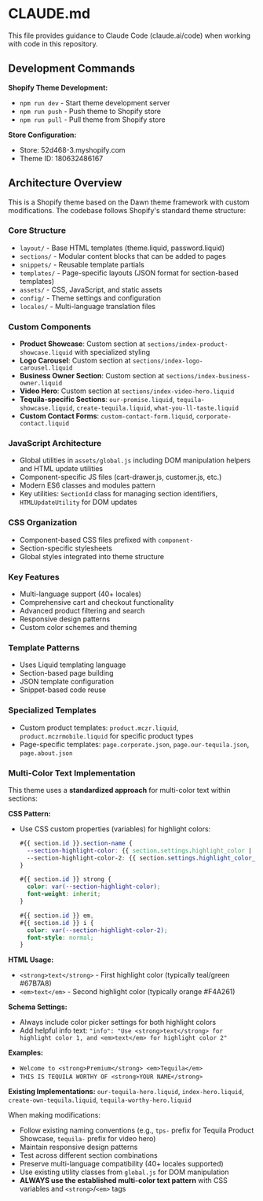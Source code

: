# CLAUDE.md

This file provides guidance to Claude Code (claude.ai/code) when working with code in this repository.

## Development Commands

**Shopify Theme Development:**
- `npm run dev` - Start theme development server
- `npm run push` - Push theme to Shopify store  
- `npm run pull` - Pull theme from Shopify store

**Store Configuration:**
- Store: 52d468-3.myshopify.com
- Theme ID: 180632486167

## Architecture Overview

This is a Shopify theme based on the Dawn theme framework with custom modifications. The codebase follows Shopify's standard theme structure:

### Core Structure
- `layout/` - Base HTML templates (theme.liquid, password.liquid)
- `sections/` - Modular content blocks that can be added to pages
- `snippets/` - Reusable template partials
- `templates/` - Page-specific layouts (JSON format for section-based templates)
- `assets/` - CSS, JavaScript, and static assets
- `config/` - Theme settings and configuration
- `locales/` - Multi-language translation files

### Custom Components
- **Product Showcase**: Custom section at `sections/index-product-showcase.liquid` with specialized styling
- **Logo Carousel**: Custom section at `sections/index-logo-carousel.liquid`
- **Business Owner Section**: Custom section at `sections/index-business-owner.liquid`
- **Video Hero**: Custom section at `sections/index-video-hero.liquid`
- **Tequila-specific Sections**: `our-promise.liquid`, `tequila-showcase.liquid`, `create-tequila.liquid`, `what-you-ll-taste.liquid`
- **Custom Contact Forms**: `custom-contact-form.liquid`, `corporate-contact.liquid`

### JavaScript Architecture
- Global utilities in `assets/global.js` including DOM manipulation helpers and HTML update utilities
- Component-specific JS files (cart-drawer.js, customer.js, etc.)
- Modern ES6 classes and modules pattern
- Key utilities: `SectionId` class for managing section identifiers, `HTMLUpdateUtility` for DOM updates

### CSS Organization
- Component-based CSS files prefixed with `component-`
- Section-specific stylesheets
- Global styles integrated into theme structure

### Key Features
- Multi-language support (40+ locales)
- Comprehensive cart and checkout functionality
- Advanced product filtering and search
- Responsive design patterns
- Custom color schemes and theming

### Template Patterns
- Uses Liquid templating language
- Section-based page building
- JSON template configuration
- Snippet-based code reuse

### Specialized Templates
- Custom product templates: `product.mczr.liquid`, `product.mczrmobile.liquid` for specific product types
- Page-specific templates: `page.corporate.json`, `page.our-tequila.json`, `page.about.json`

### Multi-Color Text Implementation

This theme uses a **standardized approach** for multi-color text within sections:

**CSS Pattern:**
- Use CSS custom properties (variables) for highlight colors:
  ```css
  #{{ section.id }}.section-name {
    --section-highlight-color: {{ section.settings.highlight_color | default: '#67B7A8' }};
    --section-highlight-color-2: {{ section.settings.highlight_color_2 | default: '#F4A261' }};
  }

  #{{ section.id }} strong {
    color: var(--section-highlight-color);
    font-weight: inherit;
  }

  #{{ section.id }} em,
  #{{ section.id }} i {
    color: var(--section-highlight-color-2);
    font-style: normal;
  }
  ```

**HTML Usage:**
- `<strong>text</strong>` - First highlight color (typically teal/green #67B7A8)
- `<em>text</em>` - Second highlight color (typically orange #F4A261)

**Schema Settings:**
- Always include color picker settings for both highlight colors
- Add helpful info text: `"info": "Use <strong>text</strong> for highlight color 1, and <em>text</em> for highlight color 2"`

**Examples:**
- `Welcome to <strong>Premium</strong> <em>Tequila</em>`
- `THIS IS TEQUILA WORTHY OF <strong>YOUR NAME</strong>`

**Existing Implementations:** `our-tequila-hero.liquid`, `index-hero.liquid`, `create-own-tequila.liquid`, `tequila-worthy-hero.liquid`

When making modifications:
- Follow existing naming conventions (e.g., `tps-` prefix for Tequila Product Showcase, `tequila-` prefix for video hero)
- Maintain responsive design patterns
- Test across different section combinations
- Preserve multi-language compatibility (40+ locales supported)
- Use existing utility classes from `global.js` for DOM manipulation
- **ALWAYS use the established multi-color text pattern** with CSS variables and `<strong>`/`<em>` tags